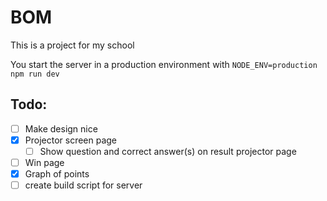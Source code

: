 # BOM

This is a project for my school

You start the server in a production environment with `NODE_ENV=production npm run dev`

## Todo:

-   [ ] Make design nice
-   [x] Projector screen page
    -   [ ] Show question and correct answer(s) on result projector page
-   [ ] Win page
-   [x] Graph of points
-   [ ] create build script for server
